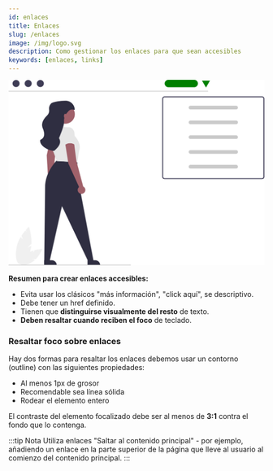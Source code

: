 ```yaml
---
id: enlaces
title: Enlaces
slug: /enlaces
image: /img/logo.svg
description: Como gestionar los enlaces para que sean accesibles
keywords: [enlaces, links]
---
```


<img src="/img/navegacion.svg" alt="" />

**Resumen para crear enlaces accesibles:**

- Evita usar los clásicos "más información", "click aquí", se descriptivo.
- Debe tener un href definido.
- Tienen que **distinguirse visualmente del resto** de texto.
- **Deben resaltar cuando reciben el foco** de teclado.

### Resaltar foco sobre enlaces

Hay dos formas para resaltar los enlaces debemos usar un contorno (outline) con las siguientes propiedades:

- Al menos 1px de grosor
- Recomendable sea línea sólida
- Rodear el elemento entero

El contraste del elemento focalizado debe ser al menos de **3:1** contra el fondo que lo contenga.

:::tip Nota
Utiliza enlaces "Saltar al contenido principal" - por ejemplo, añadiendo un enlace en la parte superior de la página que lleve al usuario al comienzo del contenido principal.
:::